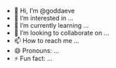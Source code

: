 - 👋 Hi, I’m @goddaeve
- 👀 I’m interested in ...
- 🌱 I’m currently learning ...
- 💞️ I’m looking to collaborate on ...
- 📫 How to reach me ...
- 😄 Pronouns: ...
- ⚡ Fun fact: ...

<!---
goddaeve/goddaeve is a ✨ special ✨ repository because its `README.md` (this file) appears on your GitHub profile.
You can click the Preview link to take a look at your changes.
--->

